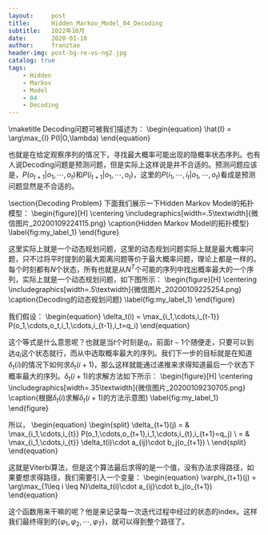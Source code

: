 ```yaml
---
layout:     post
title:      Hidden_Markov_Model_04_Decoding
subtitle:   2022年10月
date:       2020-01-10
author:     franztao
header-img: post-bg-re-vs-ng2.jpg
catalog: true
tags:
    - Hidden
    - Markov
    - Model
    - 04
    - Decoding
---
```


    
\maketitle
Decoding问题可被我们描述为：
\begin{equation}
    \hat{I} = \arg\max_{I} P(I|O,\lambda)
\end{equation}

也就是在给定观察序列的情况下，寻找最大概率可能出现的隐概率状态序列。也有人说Decoding问题是预测问题，但是实际上这样说是并不合适的。预测问题应该是，$P(o_{t+1}|o_1,\cdots,o_t)$和$P(i_{t+1}|o_1,\cdots,o_t)$，这里的$P(i_{1},\cdots,i_t|o_1,\cdots,o_t)$看成是预测问题显然是不合适的。

\section{Decoding Problem}
下面我们展示一下Hidden Markov Model的拓扑模型：
\begin{figure}[H]
    \centering
    \includegraphics[width=.5\textwidth]{微信图片_20200109224115.png}
    \caption{Hidden Markov Model的拓扑模型}
    \label{fig:my_label_1}
\end{figure}

这里实际上就是一个动态规划问题，这里的动态规划问题实际上就是最大概率问题，只不过将平时提到的最大距离问题等价于最大概率问题，理论上都是一样的。每个时刻都有$N$个状态，所有也就是从$N^T$个可能的序列中找出概率最大的一个序列，实际上就是一个动态规划问题，如下图所示：
\begin{figure}[H]
    \centering
    \includegraphics[width=.5\textwidth]{微信图片_20200109225254.png}
    \caption{Decoding的动态规划问题}
    \label{fig:my_label_1}
\end{figure}

我们假设：
\begin{equation}
    \delta_t(i) = \max_{i_1,\cdots,i_{t-1}} P(o_1,\cdots,o_t,i_1,\cdots,i_{t-1},i_t=q_i)
\end{equation}

这个等式是什么意思呢？也就是当$t$个时刻是$q_i$，前面$t-1$个随便走，只要可以到达$q_i$这个状态就行，而从中选取概率最大的序列。我们下一步的目标就是在知道$\delta_t(i)$的情况下如何求$\delta_t(i+1)$，那么这样就能通过递推来求得知道最后一个状态下概率最大的序列。$\delta_t(i+1)$的求解方法如下所示：
\begin{figure}[H]
    \centering
    \includegraphics[width=.35\textwidth]{微信图片_20200109230705.png}
    \caption{根据$\delta_t(i)$求解$\delta_t(i+1)$的方法示意图}
    \label{fig:my_label_1}
\end{figure}

所以，
\begin{equation}
\begin{split}
    \delta_{t+1}(j) 
    = & \max_{i_1,\cdots,i_{t}} P(o_1,\cdots,o_{t+1},i_1,\cdots,i_{t},i_{t+1}=q_j) \\
    = & \max_{i_1,\cdots,i_{t}} \delta_t(i)\cdot a_{ij}\cdot b_j(o_{t+1}) \\
\end{split}
\end{equation}

这就是Viterbi算法，但是这个算法最后求得的是一个值，没有办法求得路径，如果要想求得路径，我们需要引入一个变量：
\begin{equation}
    \varphi_{t+1}(j) = \arg\max_{1\leq i \leq N}\delta_t(i)\cdot a_{ij}\cdot b_j(o_{t+1})
\end{equation}

这个函数用来干嘛的呢？他是来记录每一次迭代过程中经过的状态的index。这样我们最终得到的$\{ \varphi_1,\varphi_2,\cdots,\varphi_T \}$，就可以得到整个路径了。

